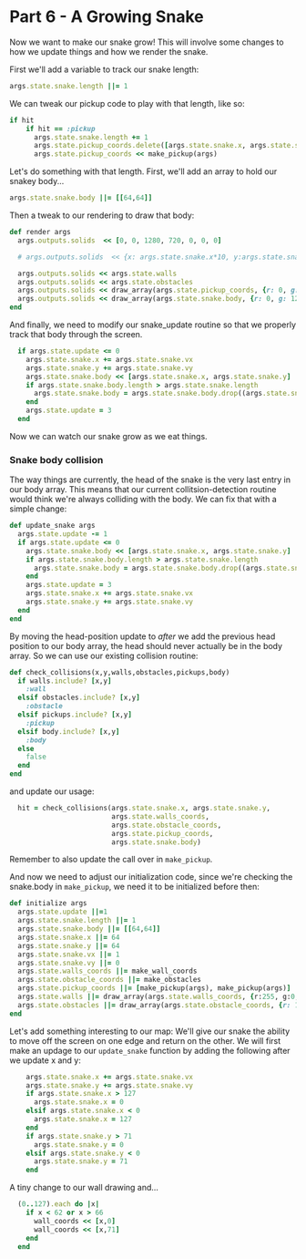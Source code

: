 # Part 6 - A Growing Snake
Now we want to make our snake grow!  This will involve some changes to how we update things and how we render the snake.

First we'll add a variable to track our snake length:
```ruby
args.state.snake.length ||= 1
```

We can tweak our pickup code to play with that length, like so:
```ruby
if hit
    if hit == :pickup
      args.state.snake.length += 1
      args.state.pickup_coords.delete([args.state.snake.x, args.state.snake.y])
      args.state.pickup_coords << make_pickup(args)
```

Let's do something with that length.  First, we'll add an array to hold our snakey body...
```ruby
args.state.snake.body ||= [[64,64]]
```

Then a tweak to our rendering to draw that body:
```ruby
def render args
  args.outputs.solids  << [0, 0, 1280, 720, 0, 0, 0]

  # args.outputs.solids  << {x: args.state.snake.x*10, y:args.state.snake.y*10, w:10, h:10, r:0, g:128, b:0}

  args.outputs.solids << args.state.walls
  args.outputs.solids << args.state.obstacles
  args.outputs.solids << draw_array(args.state.pickup_coords, {r: 0, g: 0, b: 255})
  args.outputs.solids << draw_array(args.state.snake.body, {r: 0, g: 128, b: 0})
end
```

And finally, we need to modify our snake_update routine so that we properly track that body through the screen.

```ruby
  if args.state.update <= 0
    args.state.snake.x += args.state.snake.vx
    args.state.snake.y += args.state.snake.vy
    args.state.snake.body << [args.state.snake.x, args.state.snake.y]
    if args.state.snake.body.length > args.state.snake.length
      args.state.snake.body = args.state.snake.body.drop((args.state.snake.body.length - args.state.snake.length))
    end
    args.state.update = 3
  end
```

Now we can watch our snake grow as we eat things.

### Snake body collision
The way things are currently, the head of the snake is the very last entry in our body array.  This means that our current collitsion-detection routine would think we're always colliding with the body.  We can fix that with a simple change:
```ruby
def update_snake args
  args.state.update -= 1
  if args.state.update <= 0
    args.state.snake.body << [args.state.snake.x, args.state.snake.y]
    if args.state.snake.body.length > args.state.snake.length
      args.state.snake.body = args.state.snake.body.drop((args.state.snake.body.length - args.state.snake.length))
    end
    args.state.update = 3
    args.state.snake.x += args.state.snake.vx
    args.state.snake.y += args.state.snake.vy
  end
end
```

By moving the head-position update to _after_ we add the previous head position to our body array, the head should never actually be in the body array.  So we can use our existing collision routine:
```ruby
def check_collisions(x,y,walls,obstacles,pickups,body)
  if walls.include? [x,y]
    :wall
  elsif obstacles.include? [x,y]
    :obstacle
  elsif pickups.include? [x,y]
    :pickup
  elsif body.include? [x,y]
    :body
  else
    false
  end
end
```

and update our usage:
```ruby
  hit = check_collisions(args.state.snake.x, args.state.snake.y,
                         args.state.walls_coords,
                         args.state.obstacle_coords,
                         args.state.pickup_coords,
                         args.state.snake.body)
```

Remember to also update the call over in `make_pickup`.

And now we need to adjust our initialization code, since we're checking the snake.body in `make_pickup`, we need it to be initialized before then:

```ruby
def initialize args
  args.state.update ||=1
  args.state.snake.length ||= 1
  args.state.snake.body ||= [[64,64]]
  args.state.snake.x ||= 64
  args.state.snake.y ||= 64
  args.state.snake.vx ||= 1
  args.state.snake.vy ||= 0
  args.state.walls_coords ||= make_wall_coords
  args.state.obstacle_coords ||= make_obstacles
  args.state.pickup_coords ||= [make_pickup(args), make_pickup(args)]
  args.state.walls ||= draw_array(args.state.walls_coords, {r:255, g:0, b:0})
  args.state.obstacles ||= draw_array(args.state.obstacle_coords, {r: 128, g: 0, b: 128})
end
```

Let's add something interesting to our map:  We'll give our snake the ability to move off the screen on one edge and return on the other.  We will first make an updage to our `update_snake` function by adding the following after we update x and y:
```ruby
    args.state.snake.x += args.state.snake.vx
    args.state.snake.y += args.state.snake.vy
    if args.state.snake.x > 127
      args.state.snake.x = 0
    elsif args.state.snake.x < 0
      args.state.snake.x = 127
    end
    if args.state.snake.y > 71
      args.state.snake.y = 0
    elsif args.state.snake.y < 0
      args.state.snake.y = 71
    end
```

A tiny change to our wall drawing and...
```ruby
  (0..127).each do |x|
    if x < 62 or x > 66
      wall_coords << [x,0]
      wall_coords << [x,71]
    end
  end
```